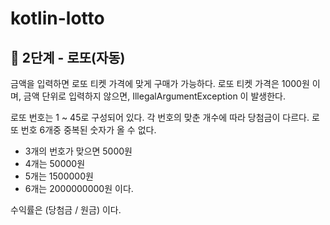 # kotlin-lotto

## 🚀 2단계 - 로또(자동)

금액을 입력하면 로또 티켓 가격에 맞게 구매가 가능하다.
로또 티켓 가격은 1000원 이며, 금액 단위로 입력하지 않으면, IllegalArgumentException 이 발생한다.

로또 번호는 1 ~ 45로 구성되어 있다.
각 번호의 맞춘 개수에 따라 당첨금이 다르다.
로또 번호 6개중 중복된 숫자가 올 수 없다.

- 3개의 번호가 맞으면 5000원
- 4개는 50000원
- 5개는 1500000원
- 6개는 2000000000원 이다.

수익률은 (당첨금 / 원금) 이다.

